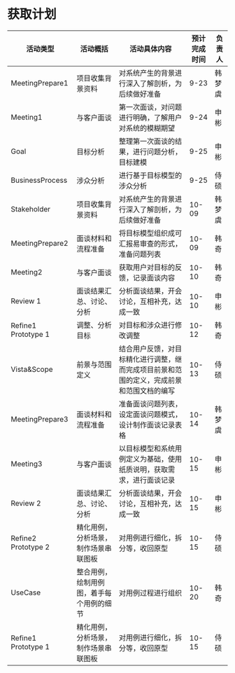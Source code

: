 # 获取计划

| 活动类型 | 活动概括 | 活动具体内容 | 预计完成时间 | 负责人 |
| --- | --- | --- | --- | --- |
| MeetingPrepare1 | 项目收集背景资料 | 对系统产生的背景进行深入了解剖析，为后续做好准备 | 9-23 | 韩梦虞 |
| Meeting1 | 与客户面谈 | 第一次面谈，对问题进行明确，了解用户对系统的模糊期望 | 9-24 | 申彬 |
| Goal | 目标分析 | 整理第一次面谈的结果，进行问题分析，目标建模 | 9-25 | 申彬 |
| BusinessProcess | 涉众分析 | 进行基于目标模型的涉众分析 | 9-25 | 侍硕 |
| Stakeholder | 项目收集背景资料 | 对系统产生的背景进行深入了解剖析，为后续做好准备 | 10-09 | 韩梦虞 |
| MeetingPrepare2 | 面谈材料和流程准备 | 将目标模型组织成可汇报易审查的形式，准备问题列表 | 10-09 | 韩奇 |
| Meeting2 | 与客户面谈 | 获取用户对目标的反馈，记录面谈内容 | 10-10 | 韩奇 |
| Review 1| 面谈结果汇总、讨论、分析 | 分析面谈结果，开会讨论，互相补充，达成一致 | 10-10 | 申彬 |
| Refine1 Prototype 1 | 调整、分析目标 | 对目标和涉众进行修改调整 | 10-12 | 韩奇|
| Vista&Scope | 前景与范围定义 | 结合用户反馈，对目标精化进行调整，继而完成项目前景和范围的定义，完成前景和范围文档的编写 | 10-13 | 侍硕 |
| MeetingPrepare3 | 面谈材料和流程准备 | 准备面谈问题列表，设定面谈问题模式，设计制作面谈记录表格 | 10-14 | 韩梦虞 |
| Meeting3 | 与客户面谈 | 以目标模型和系统用例定义为基础，使用纸质说明，获取需求，进行面谈记录 | 10-15 | 申彬 |
| Review 2 | 面谈结果汇总、讨论、分析 | 分析面谈结果，开会讨论，互相补充，达成一致 | 10-15 | 申彬 |
| Refine2 Prototype 2 | 精化用例，分析场景，制作场景串联图板 | 对用例进行细化，拆分等，收回原型 | 10-15 | 侍硕 |
| UseCase | 整合用例，绘制用例图，着手每个用例的细节 | 对用例过程进行组织 | 10-20 | 韩奇|
| Refine1 Prototype 1 | 精化用例，分析场景，制作场景串联图板 | 对用例进行细化，拆分等，收回原型 | 10-15 | 侍硕 |

